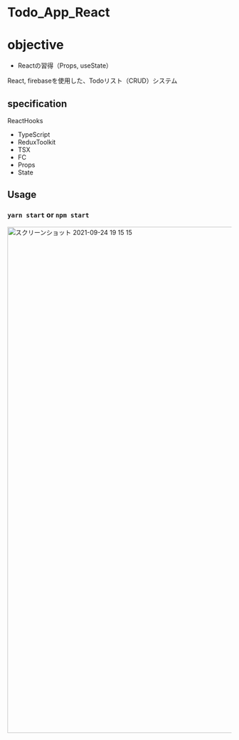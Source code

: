 # Todo_App_React

# objective

- Reactの習得（Props, useState）
 
React, firebaseを使用した、Todoリスト（CRUD）システム

## specification

ReactHooks

- TypeScript
- ReduxToolkit
- TSX
- FC
- Props
- State

## Usage

### `yarn start` or `npm start`

<img width="1137" alt="スクリーンショット 2021-09-24 19 15 15" src="https://user-images.githubusercontent.com/55864094/134658721-8c278f59-b208-46b0-9639-ec940b8488fb.png">
